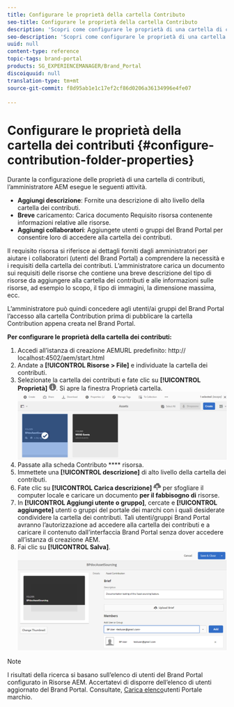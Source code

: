 ```yaml
---
title: Configurare le proprietà della cartella Contributo
seo-title: Configurare le proprietà della cartella Contributo
description: 'Scopri come configurare le proprietà di una cartella di contributi in Risorse AEM. '
seo-description: 'Scopri come configurare le proprietà di una cartella di contributi in Risorse AEM. '
uuid: null
content-type: reference
topic-tags: brand-portal
products: SG_EXPERIENCEMANAGER/Brand_Portal
discoiquuid: null
translation-type: tm+mt
source-git-commit: f8d95ab1e1c17ef2cf86d0206a36134996e4fe07

---
```



# Configurare le proprietà della cartella dei contributi {#configure-contribution-folder-properties}

Durante la configurazione delle proprietà di una cartella di contributi, l’amministratore AEM esegue le seguenti attività.

* **Aggiungi descrizione**: Fornite una descrizione di alto livello della cartella dei contributi.
* **Breve** caricamento:  Carica documento Requisito risorsa contenente informazioni relative alle risorse.
* **Aggiungi collaboratori**: Aggiungete utenti o gruppi del Brand Portal per consentire loro di accedere alla cartella dei contributi.

Il requisito risorsa si riferisce ai dettagli forniti dagli amministratori per aiutare i collaboratori (utenti del Brand Portal) a comprendere la necessità e i requisiti della cartella dei contributi. L’amministratore carica un documento sui requisiti delle risorse che contiene una breve descrizione del tipo di risorse da aggiungere alla cartella dei contributi e alle informazioni sulle risorse, ad esempio lo scopo, il tipo di immagini, la dimensione massima, ecc.

L’amministratore può quindi concedere agli utenti/ai gruppi del Brand Portal l’accesso alla cartella Contribution prima di pubblicare la cartella Contribution appena creata nel Brand Portal.

**Per configurare le proprietà della cartella dei contributi:**
1. Accedi all’istanza di creazione AEMURL predefinito: http:// localhost:4502/aem/start.html
1. Andate a **[!UICONTROL Risorse &gt; File]** e individuate la cartella dei contributi.
1. Selezionate la cartella dei contributi e fate clic su **[!UICONTROL Proprietà]** ![](assets/properties.png). Si apre la finestra Proprietà cartella.
   ![](assets/contribution-folder-property1.png)
1. Passate alla scheda Contributo **** risorsa.
1. Immettete una **[!UICONTROL descrizione]** di alto livello della cartella dei contributi.
1. Fate clic su **[!UICONTROL Carica descrizione]** ![](assets/upload.png) per sfogliare il computer locale e caricare un documento **per il fabbisogno di** risorse.
1. In **[!UICONTROL Aggiungi utente o gruppo]**, cercate e **[!UICONTROL aggiungete]** utenti o gruppi del portale dei marchi con i quali desiderate condividere la cartella dei contributi.
Tali utenti/gruppi Brand Portal avranno l’autorizzazione ad accedere alla cartella dei contributi e a caricare il contenuto dall’interfaccia Brand Portal senza dover accedere all’istanza di creazione AEM.
1. Fai clic su **[!UICONTROL Salva]**.
   ![](assets/contribution-folder-property2.png)

>[!NOTE]
>
>I risultati della ricerca si basano sull’elenco di utenti del Brand Portal configurato in Risorse AEM. Accertatevi di disporre dell’elenco di utenti aggiornato del Brand Portal. Consultate, [Carica elenco](brand-portal-configure-asset-sourcing.md)utenti Portale marchio.